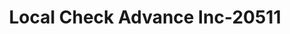 ---
f_zip-code: 63703
f_state-code: MO
title: Local Check Advance Inc-20511
f_phone: 573-335-5800
f_city-only: Cape Girardeau
f_address: 83 South Plaza Way Cape Girardeau
f_location-unique-id: '20511'
slug: local-check-advance-inc-20511
updated-on: '2024-05-30T13:46:58.046Z'
created-on: '2024-05-30T13:36:59.803Z'
published-on: '2024-05-30T13:54:32.469Z'
f_city-state: cms/city/cape-girardeau-mo.md
f_company: cms/company/local-check-advance-inc.md
f_state: cms/state/missouri.md
layout: '[payday-loan].html'
tags: payday-loan
---